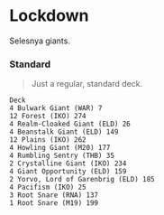 # Lockdown
Selesnya giants.

### Standard
> Just a regular, standard deck.
```
Deck
4 Bulwark Giant (WAR) 7
12 Forest (IKO) 274
4 Realm-Cloaked Giant (ELD) 26
4 Beanstalk Giant (ELD) 149
12 Plains (IKO) 262
4 Howling Giant (M20) 177
4 Rumbling Sentry (THB) 35
2 Crystalline Giant (IKO) 234
4 Giant Opportunity (ELD) 159
2 Yorvo, Lord of Garenbrig (ELD) 185
4 Pacifism (IKO) 25
3 Root Snare (RNA) 137
1 Root Snare (M19) 199

```